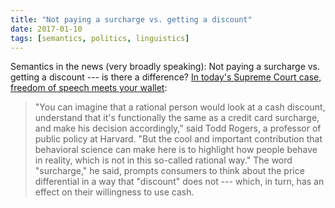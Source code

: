 ```yaml
---
title: "Not paying a surcharge vs. getting a discount"
date: 2017-01-10
tags: [semantics, politics, linguistics]
---
```


Semantics in the news (very broadly speaking): Not paying a surcharge vs.
getting a discount --- is there a difference? [In today's Supreme Court case,
freedom of speech meets your wallet][538]:

>"You can imagine that a rational person would look at a cash discount,
>understand that it's functionally the same as a credit card surcharge, and make
>his decision accordingly," said Todd Rogers, a professor of public policy at
>Harvard. "But the cool and important contribution that behavioral science can
>make here is to highlight how people behave in reality, which is not in this
>so-called rational way." The word "surcharge," he said, prompts consumers to
>think about the price differential in a way that "discount" does not --- which,
>in turn, has an effect on their willingness to use cash.

[538]: https://fivethirtyeight.com/features/in-todays-supreme-court-case-freedom-of-speech-meets-your-wallet/
